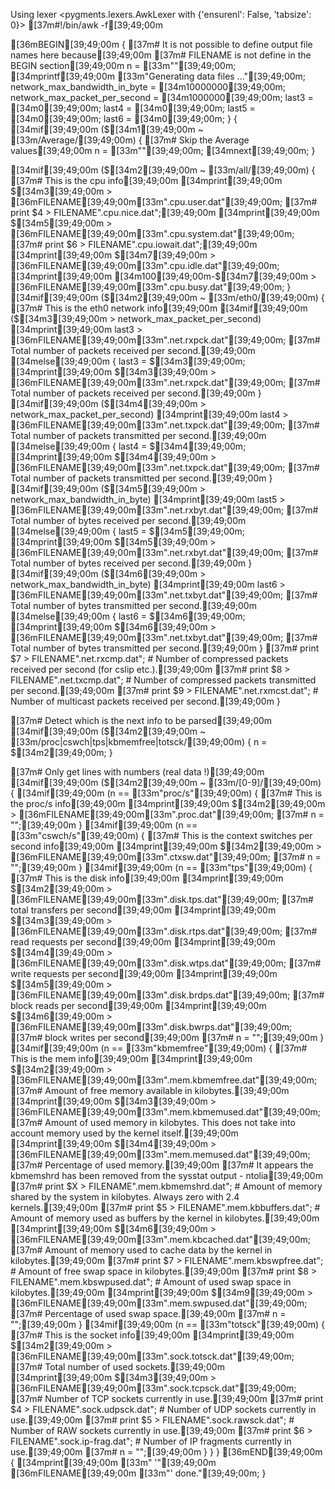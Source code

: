 Using lexer <pygments.lexers.AwkLexer with {'ensurenl': False, 'tabsize': 0}>
[37m#!/bin/awk -f[39;49;00m

[36mBEGIN[39;49;00m {
  [37m# It is not possible to define output file names here because[39;49;00m
  [37m# FILENAME is not define in the BEGIN section[39;49;00m
  n = [33m""[39;49;00m;
  [34mprintf[39;49;00m [33m"Generating data files ..."[39;49;00m;
  network_max_bandwidth_in_byte = [34m10000000[39;49;00m;
  network_max_packet_per_second = [34m1000000[39;49;00m;
  last3 = [34m0[39;49;00m;
  last4 = [34m0[39;49;00m;
  last5 = [34m0[39;49;00m;
  last6 = [34m0[39;49;00m;
}
{
  [34mif[39;49;00m ($[34m1[39;49;00m ~ [33m/Average/[39;49;00m)
    { [37m# Skip the Average values[39;49;00m
      n = [33m""[39;49;00m;
      [34mnext[39;49;00m;
    }

  [34mif[39;49;00m ($[34m2[39;49;00m ~ [33m/all/[39;49;00m)
    { [37m# This is the cpu info[39;49;00m
      [34mprint[39;49;00m $[34m3[39;49;00m > [36mFILENAME[39;49;00m[33m".cpu.user.dat"[39;49;00m;
[37m#	  print $4 > FILENAME".cpu.nice.dat";[39;49;00m
      [34mprint[39;49;00m $[34m5[39;49;00m > [36mFILENAME[39;49;00m[33m".cpu.system.dat"[39;49;00m;
[37m#     print $6 > FILENAME".cpu.iowait.dat";[39;49;00m
      [34mprint[39;49;00m $[34m7[39;49;00m > [36mFILENAME[39;49;00m[33m".cpu.idle.dat"[39;49;00m;
      [34mprint[39;49;00m [34m100[39;49;00m-$[34m7[39;49;00m > [36mFILENAME[39;49;00m[33m".cpu.busy.dat"[39;49;00m;
    }
  [34mif[39;49;00m ($[34m2[39;49;00m ~ [33m/eth0/[39;49;00m)
    { [37m# This is the eth0 network info[39;49;00m
      [34mif[39;49;00m ($[34m3[39;49;00m > network_max_packet_per_second)
	[34mprint[39;49;00m last3 > [36mFILENAME[39;49;00m[33m".net.rxpck.dat"[39;49;00m; [37m# Total number of packets received per second.[39;49;00m
      [34melse[39;49;00m
	{
	  last3 = $[34m3[39;49;00m;
	  [34mprint[39;49;00m $[34m3[39;49;00m > [36mFILENAME[39;49;00m[33m".net.rxpck.dat"[39;49;00m; [37m# Total number of packets received per second.[39;49;00m
	}
      [34mif[39;49;00m ($[34m4[39;49;00m > network_max_packet_per_second)
	[34mprint[39;49;00m last4 > [36mFILENAME[39;49;00m[33m".net.txpck.dat"[39;49;00m; [37m# Total number of packets transmitted per second.[39;49;00m
      [34melse[39;49;00m
	{
	  last4 = $[34m4[39;49;00m;
	  [34mprint[39;49;00m $[34m4[39;49;00m > [36mFILENAME[39;49;00m[33m".net.txpck.dat"[39;49;00m; [37m# Total number of packets transmitted per second.[39;49;00m
	}
      [34mif[39;49;00m ($[34m5[39;49;00m > network_max_bandwidth_in_byte)
	[34mprint[39;49;00m last5 > [36mFILENAME[39;49;00m[33m".net.rxbyt.dat"[39;49;00m; [37m# Total number of bytes received per second.[39;49;00m
      [34melse[39;49;00m
	{
	  last5 = $[34m5[39;49;00m;
	  [34mprint[39;49;00m $[34m5[39;49;00m > [36mFILENAME[39;49;00m[33m".net.rxbyt.dat"[39;49;00m; [37m# Total number of bytes received per second.[39;49;00m
	}
      [34mif[39;49;00m ($[34m6[39;49;00m > network_max_bandwidth_in_byte)
	[34mprint[39;49;00m last6 > [36mFILENAME[39;49;00m[33m".net.txbyt.dat"[39;49;00m; [37m# Total number of bytes transmitted per second.[39;49;00m
      [34melse[39;49;00m
	{
	  last6 = $[34m6[39;49;00m;
	  [34mprint[39;49;00m $[34m6[39;49;00m > [36mFILENAME[39;49;00m[33m".net.txbyt.dat"[39;49;00m; [37m# Total number of bytes transmitted per second.[39;49;00m
	}
[37m#     print $7 > FILENAME".net.rxcmp.dat"; # Number of compressed packets received per second (for cslip etc.).[39;49;00m
[37m#     print $8 > FILENAME".net.txcmp.dat"; # Number of compressed packets transmitted per second.[39;49;00m
[37m#     print $9 > FILENAME".net.rxmcst.dat"; # Number of multicast packets received per second.[39;49;00m
    }

  [37m# Detect which is the next info to be parsed[39;49;00m
  [34mif[39;49;00m ($[34m2[39;49;00m ~ [33m/proc|cswch|tps|kbmemfree|totsck/[39;49;00m)
    {
      n = $[34m2[39;49;00m;
    }

  [37m# Only get lines with numbers (real data !)[39;49;00m
  [34mif[39;49;00m ($[34m2[39;49;00m ~ [33m/[0-9]/[39;49;00m)
    {
      [34mif[39;49;00m (n == [33m"proc/s"[39;49;00m)
	{ [37m# This is the proc/s info[39;49;00m
	  [34mprint[39;49;00m $[34m2[39;49;00m > [36mFILENAME[39;49;00m[33m".proc.dat"[39;49;00m;
[37m#	  n = "";[39;49;00m
	}
      [34mif[39;49;00m (n == [33m"cswch/s"[39;49;00m)
	{ [37m# This is the context switches per second info[39;49;00m
	  [34mprint[39;49;00m $[34m2[39;49;00m > [36mFILENAME[39;49;00m[33m".ctxsw.dat"[39;49;00m;
[37m#	  n = "";[39;49;00m
	}
      [34mif[39;49;00m (n == [33m"tps"[39;49;00m)
	{ [37m# This is the disk info[39;49;00m
	  [34mprint[39;49;00m $[34m2[39;49;00m > [36mFILENAME[39;49;00m[33m".disk.tps.dat"[39;49;00m; [37m# total transfers per second[39;49;00m
	  [34mprint[39;49;00m $[34m3[39;49;00m > [36mFILENAME[39;49;00m[33m".disk.rtps.dat"[39;49;00m; [37m# read requests per second[39;49;00m
	  [34mprint[39;49;00m $[34m4[39;49;00m > [36mFILENAME[39;49;00m[33m".disk.wtps.dat"[39;49;00m; [37m# write requests per second[39;49;00m
	  [34mprint[39;49;00m $[34m5[39;49;00m > [36mFILENAME[39;49;00m[33m".disk.brdps.dat"[39;49;00m; [37m# block reads per second[39;49;00m
	  [34mprint[39;49;00m $[34m6[39;49;00m > [36mFILENAME[39;49;00m[33m".disk.bwrps.dat"[39;49;00m; [37m# block writes per second[39;49;00m
[37m#	  n = "";[39;49;00m
	}
      [34mif[39;49;00m (n == [33m"kbmemfree"[39;49;00m)
	{ [37m# This is the mem info[39;49;00m
	  [34mprint[39;49;00m $[34m2[39;49;00m > [36mFILENAME[39;49;00m[33m".mem.kbmemfree.dat"[39;49;00m; [37m# Amount of free memory available in kilobytes.[39;49;00m
	  [34mprint[39;49;00m $[34m3[39;49;00m > [36mFILENAME[39;49;00m[33m".mem.kbmemused.dat"[39;49;00m; [37m# Amount of used memory in kilobytes. This does not take into account memory used by the kernel itself.[39;49;00m
	  [34mprint[39;49;00m $[34m4[39;49;00m > [36mFILENAME[39;49;00m[33m".mem.memused.dat"[39;49;00m; [37m# Percentage of used memory.[39;49;00m
[37m#         It appears the kbmemshrd has been removed from the sysstat output - ntolia[39;49;00m
[37m#	  print $X > FILENAME".mem.kbmemshrd.dat"; # Amount of memory shared by the system in kilobytes.  Always zero with 2.4 kernels.[39;49;00m
[37m#	  print $5 > FILENAME".mem.kbbuffers.dat"; # Amount of memory used as buffers by the kernel in kilobytes.[39;49;00m
	  [34mprint[39;49;00m $[34m6[39;49;00m > [36mFILENAME[39;49;00m[33m".mem.kbcached.dat"[39;49;00m; [37m# Amount of memory used to cache data by the kernel in kilobytes.[39;49;00m
[37m#	  print $7 > FILENAME".mem.kbswpfree.dat"; # Amount of free swap space in kilobytes.[39;49;00m
[37m#	  print $8 > FILENAME".mem.kbswpused.dat"; # Amount of used swap space in kilobytes.[39;49;00m
	  [34mprint[39;49;00m $[34m9[39;49;00m > [36mFILENAME[39;49;00m[33m".mem.swpused.dat"[39;49;00m; [37m# Percentage of used swap space.[39;49;00m
[37m#	  n = "";[39;49;00m
 	}
      [34mif[39;49;00m (n == [33m"totsck"[39;49;00m)
	{ [37m# This is the socket info[39;49;00m
	  [34mprint[39;49;00m $[34m2[39;49;00m > [36mFILENAME[39;49;00m[33m".sock.totsck.dat"[39;49;00m; [37m# Total number of used sockets.[39;49;00m
	  [34mprint[39;49;00m $[34m3[39;49;00m > [36mFILENAME[39;49;00m[33m".sock.tcpsck.dat"[39;49;00m; [37m# Number of TCP sockets currently in use.[39;49;00m
[37m#	  print $4 > FILENAME".sock.udpsck.dat"; # Number of UDP sockets currently in use.[39;49;00m
[37m#	  print $5 > FILENAME".sock.rawsck.dat"; # Number of RAW sockets currently in use.[39;49;00m
[37m#	  print $6 > FILENAME".sock.ip-frag.dat"; # Number of IP fragments currently in use.[39;49;00m
[37m#	  n = "";[39;49;00m
 	}
    }
}
[36mEND[39;49;00m {
  [34mprint[39;49;00m [33m" '"[39;49;00m [36mFILENAME[39;49;00m [33m"' done."[39;49;00m;
}
